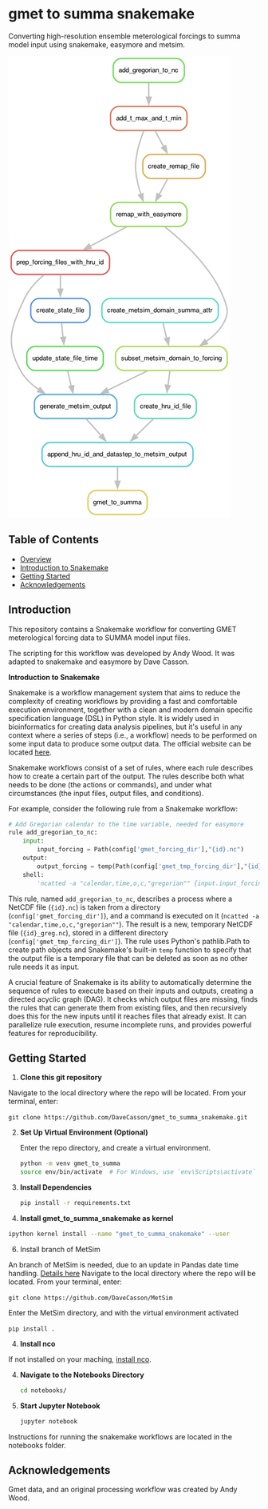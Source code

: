 # gmet to summa snakemake

Converting high-resolution ensemble meterological forcings to summa model input using snakemake, easymore and metsim.

![Auto-generated Workflow Schematic](https://github.com/DaveCasson/gmet_to_summa_snakemake/blob/main/workflow/reports/gmet_to_summa.png)

## Table of Contents
- [Overview](#overview)
- [Introduction to Snakemake](#introduction_to_snakemake)
- [Getting Started](#getting_started)
- [Acknowledgements](#acknowledgements)

## Introduction

This repository contains a Snakemake workflow for converting GMET meterological forcing data to SUMMA model input files.

The scripting for this workflow was developed by Andy Wood. It was adapted to snakemake and easymore by Dave Casson.


**Introduction to Snakemake**

Snakemake is a workflow management system that aims to reduce the complexity of creating workflows by providing a fast and comfortable execution environment, together with a clean and modern domain specific specification language (DSL) in Python style. It is widely used in bioinformatics for creating data analysis pipelines, but it's useful in any context where a series of steps (i.e., a workflow) needs to be performed on some input data to produce some output data. The official website can be located [here](https://snakemake.github.io/).

Snakemake workflows consist of a set of rules, where each rule describes how to create a certain part of the output. The rules describe both what needs to be done (the actions or commands), and under what circumstances (the input files, output files, and conditions).

For example, consider the following rule from a Snakemake workflow:

```python
# Add Gregorian calendar to the time variable, needed for easymore
rule add_gregorian_to_nc:
    input:  
        input_forcing = Path(config['gmet_forcing_dir'],"{id}.nc")
    output:
        output_forcing = temp(Path(config['gmet_tmp_forcing_dir'],"{id}_greg.nc"))
    shell:
        'ncatted -a "calendar,time,o,c,"gregorian"" {input.input_forcing} {output.output_forcing}'
```

This rule, named `add_gregorian_to_nc`, describes a process where a NetCDF file (`{id}.nc`) is taken from a directory (`config['gmet_forcing_dir']`), and a command is executed on it (`ncatted -a "calendar,time,o,c,"gregorian""`). The result is a new, temporary NetCDF file (`{id}_greg.nc`), stored in a different directory (`config['gmet_tmp_forcing_dir']`). The rule uses Python's pathlib.Path to create path objects and Snakemake's built-in `temp` function to specify that the output file is a temporary file that can be deleted as soon as no other rule needs it as input.

A crucial feature of Snakemake is its ability to automatically determine the sequence of rules to execute based on their inputs and outputs, creating a directed acyclic graph (DAG). It checks which output files are missing, finds the rules that can generate them from existing files, and then recursively does this for the new inputs until it reaches files that already exist. It can parallelize rule execution, resume incomplete runs, and provides powerful features for reproducibility.


## Getting Started


1. **Clone this git repository**

  Navigate to the local directory where the repo will be located. From your terminal, enter:

  `git clone https://github.com/DaveCasson/gmet_to_summa_snakemake.git`


2. **Set Up Virtual Environment (Optional)**  

    Enter the repo directory, and create a virtual environment.

   ```bash
   python -m venv gmet_to_summa
   source env/bin/activate  # For Windows, use `env\Scripts\activate`
   ```

3. **Install Dependencies**  
   ```bash
   pip install -r requirements.txt
   ```
4. **Install gmet_to_summa_snakemake as kernel**

```bash
ipython kernel install --name "gmet_to_summa_snakemake" --user
```
6. Install branch of MetSim

  An branch of MetSim is needed, due to an update in Pandas date time handling. [Details here](https://github.com/UW-Hydro/MetSim/pull/260)
  Navigate to the local directory where the repo will be located. From your terminal, enter:

  `git clone https://github.com/DaveCasson/MetSim`

  Enter the MetSim directory, and with the virtual environment activated

  `pip install .`

4. **Install nco**

  If not installed on your maching, [install nco](https://formulae.brew.sh/formula/nco).


4. **Navigate to the Notebooks Directory**  
   ```bash
   cd notebooks/
   ```

5. **Start Jupyter Notebook**  
   ```bash
   jupyter notebook
   ```

Instructions for running the snakemake workflows are located in the notebooks folder.


## Acknowledgements

Gmet data, and an original processing workflow was created by Andy Wood.
